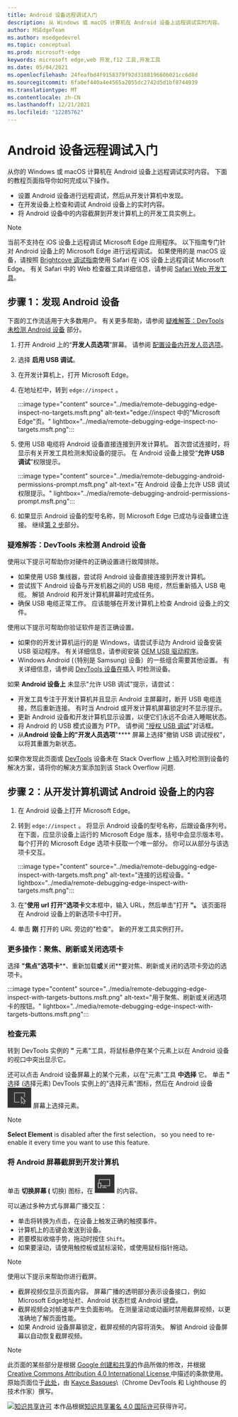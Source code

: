 ```yaml
---
title: Android 设备远程调试入门
description: 从 Windows 或 macOS 计算机在 Android 设备上远程调试实时内容。
author: MSEdgeTeam
ms.author: msedgedevrel
ms.topic: conceptual
ms.prod: microsoft-edge
keywords: microsoft edge,web 开发,f12 工具,开发工具
ms.date: 05/04/2021
ms.openlocfilehash: 24feafbd4f9158379f92d318819660b021cc6d8d
ms.sourcegitcommit: 6fa0ef440a4e4565a2055dc2742d5d1bf8744939
ms.translationtype: MT
ms.contentlocale: zh-CN
ms.lasthandoff: 12/21/2021
ms.locfileid: "12285762"
---
```

<!-- Copyright Kayce Basques

   Licensed under the Apache License, Version 2.0 (the "License");
   you may not use this file except in compliance with the License.
   You may obtain a copy of the License at

       https://www.apache.org/licenses/LICENSE-2.0

   Unless required by applicable law or agreed to in writing, software
   distributed under the License is distributed on an "AS IS" BASIS,
   WITHOUT WARRANTIES OR CONDITIONS OF ANY KIND, either express or implied.
   See the License for the specific language governing permissions and
   limitations under the License.  -->
# <a name="get-started-with-remote-debugging-android-devices"></a>Android 设备远程调试入门

从你的 Windows 或 macOS 计算机在 Android 设备上远程调试实时内容。  下面的教程页面指导你如何完成以下操作。

*   设置 Android 设备进行远程调试，然后从开发计算机中发现。
*   在开发设备上检查和调试 Android 设备上的实时内容。
*   将 Android 设备中的内容截屏到开发计算机上的开发工具实例上。

<!--
:::image type="content" source="../media/remote-debugging--remote-debugging.msft.png" alt-text="Remote Debugging lets you inspect a page running on an Android device from your development machine." lightbox="../media/remote-debugging--remote-debugging.msft.png":::
-->

> [!NOTE]
> 当前不支持在 iOS 设备上远程调试 Microsoft Edge 应用程序。   以下指南专门针对 Android 设备上的 Microsoft Edge 进行远程调试。
> 如果使用的是 macOS 设备，请按照 [Brightcove 调试指南](https://general.support.brightcove.com/developer/debugging-mobile-devices.html)使用 Safari 在 iOS 设备上远程调试 Microsoft Edge。  有关 Safari 中的 Web 检查器工具详细信息，请参阅 [Safari Web 开发工具](https://developer.apple.com/safari/tools)。


<!-- ====================================================================== -->
## <a name="step-1-discover-your-android-device"></a>步骤 1：发现 Android 设备

下面的工作流适用于大多数用户。  有关更多帮助，请参阅 [疑难解答：DevTools 未检测 Android 设备](#troubleshooting-devtools-is-not-detecting-the-android-device) 部分。

1.  打开 Android 上的“**开发人员选项**”屏幕。  请参阅 [配置设备内开发人员选项](https://developer.android.com/studio/debug/dev-options)。
1.  选择 **启用 USB 调试**。
1.  在开发计算机上，打开 Microsoft Edge。
1.  在地址栏中，转到 `edge://inspect` 。

    :::image type="content" source="../media/remote-debugging-edge-inspect-no-targets.msft.png" alt-text="edge://inspect 中的&quot;Microsoft Edge&quot;页。" lightbox="../media/remote-debugging-edge-inspect-no-targets.msft.png":::

1.  使用 USB 电缆将 Android 设备直接连接到开发计算机。  首次尝试连接时，将显示有关开发工具检测未知设备的提示。  在 Android 设备上接受“**允许 USB 调试**”权限提示。

    :::image type="content" source="../media/remote-debugging-android-permissions-prompt.msft.png" alt-text="在 Android 设备上允许 USB 调试权限提示。" lightbox="../media/remote-debugging-android-permissions-prompt.msft.png":::

1.  如果显示 Android 设备的型号名称，则 Microsoft Edge 已成功与设备建立连接。  继续[第 2 步](#step-2-debug-content-on-your-android-device-from-your-development-machine)部分。

    <!--
    :::image type="content" source="../media/remote-debugging--unknown-device.msft.png" alt-text="The Remote Devices tab has successfully detected an unknown device that is pending authorization." lightbox="../media/remote-debugging--unknown-device.msft.png":::
    -->

### <a name="troubleshooting-devtools-is-not-detecting-the-android-device"></a>疑难解答：DevTools 未检测 Android 设备

使用以下提示可帮助你对硬件的正确设置进行故障排除。

*   如果使用 USB 集线器，尝试将 Android 设备直接连接到开发计算机。
*   尝试拔下 Android 设备与开发机器之间的 USB 电缆，然后重新插入 USB 电缆。  解锁 Android 和开发计算机屏幕时完成任务。
*   确保 USB 电缆正常工作。  应该能够在开发计算机上检查 Android 设备上的文件。

使用以下提示可帮助你验证软件是否正确设置。

*   如果你的开发计算机运行的是 Windows，请尝试手动为 Android 设备安装 USB 驱动程序。  有关详细信息，请参阅安装 [OEM USB 驱动程序](https://developer.android.com/tools/extras/oem-usb.html)。
*   Windows Android (（特别是 Samsung) 设备）的一些组合需要其他设置。  有关详细信息，请参阅 [DevTools 设备在](https://stackoverflow.com/questions/21925992)插入 时检测设备。

如果 **Android 设备上** 未显示"允许 USB 调试"提示，请尝试：

*   开发工具专注于开发计算机并且显示 Android 主屏幕时，断开 USB 电缆连接，然后重新连接。  有时当 Android 或开发计算机屏幕锁定时不显示提示。
*   更新 Android 设备和开发计算机显示设置，以便它们永远不会进入睡眠状态。
*   将 Android 的 USB 模式设置为 PTP。  请参阅 ["授权 USB 调试](https://android.stackexchange.com/questions/101933)"对话框。
*   从**Android 设备上的"开发人员选项**"**** 屏幕上选择"撤销 USB 调试授权"，以将其重置为新状态。

如果你发现此页面或 [DevTools](https://stackoverflow.com/questions/21925992) 设备未在 Stack Overflow 上插入时检测到设备的解决方案，请将你的解决方案添加到该 Stack Overflow 问题<!--, or [open an issue in the webfundamentals repository](https://github.com/Alphabet/webfundamentals/issues/new?title=[Remote%20Debugging]) -->.


<!-- ====================================================================== -->
## <a name="step-2-debug-content-on-your-android-device-from-your-development-machine"></a>步骤 2：从开发计算机调试 Android 设备上的内容

1.  在 Android 设备上打开 Microsoft Edge。
1.  转到 `edge://inspect` 。  将显示 Android 设备的型号名称，后跟设备序列号。  在下面，应显示设备上运行的 Microsoft Edge 版本，括号中会显示版本号。  每个打开的 Microsoft Edge 选项卡获取一个唯一部分。  你可以从部分与该选项卡交互。  <!--If there are any apps using WebView, a section for each of those apps should be displayed, too.  --><!--In [**Figure 5**](#figure-5) there are no tabs or WebViews open.  -->

    :::image type="content" source="../media/remote-debugging-edge-inspect-with-targets.msft.png" alt-text="连接的远程设备。" lightbox="../media/remote-debugging-edge-inspect-with-targets.msft.png":::

1.  在"**使用 url 打开"选项卡**文本框中，输入 URL，然后单击"打开 **"。**  该页面将在 Android 设备上的新选项卡中打开。
1.  单击 **刚** 打开的 URL 旁边的"检查"。  新的开发工具实例打开。

<!--
The version of Microsoft Edge running on your Android device determines the version of DevTools that opens on your development machine.  So, if your Android device is running a very old version of Microsoft Edge, the DevTools instance may look very different than what you are used to.
-->

### <a name="more-actions-focus-refresh-or-close-a-tab"></a>更多操作：聚焦、刷新或关闭选项卡

选择 **"焦点"选项卡****、重新加载**或**关闭**要对焦、刷新或关闭的选项卡旁边的选项卡。

:::image type="content" source="../media/remote-debugging-edge-inspect-with-targets-buttons.msft.png" alt-text="用于聚焦、刷新或关闭选项卡的按钮。" lightbox="../media/remote-debugging-edge-inspect-with-targets-buttons.msft.png":::

### <a name="inspect-elements"></a>检查元素

转到 DevTools 实例的 **"** 元素"工具，将鼠标悬停在某个元素上以在 Android 设备的视口中突出显示它。

还可以点击 Android 设备屏幕上的某个元素，以在"元素"工具 **中选择** 它。  单击 **"** 选择 (选择元素) DevTools 实例上的"选择元素"图标，然后在 Android 设备 ![ ](../media/select-element-icon.msft.png) 屏幕上选择元素。

> [!NOTE]
> **Select Element** is disabled after the first selection， so you need to re-enable it every time you want to use this feature.

### <a name="screencast-your-android-screen-to-your-development-machine"></a>将 Android 屏幕截屏到开发计算机

单击 **切换屏幕 (** 切换) 图标，在 ![ DevTools 实例中查看 Android 设备 ](../media/toggle-screencast-icon.msft.png) 的内容。

可以通过多种方式与屏幕广播交互：

*   单击将转换为点击，在设备上触发正确的触摸事件。
*   计算机上的击键会发送到设备。
*   若要模拟收缩手势，拖动时按住 `Shift`。
*   如果要滚动，请使用触控板或鼠标滚轮，或使用鼠标指针拖动。

> [!NOTE]
> 使用以下提示来帮助你进行截屏。
>
> *   截屏视频仅显示页面内容。  屏幕广播的透明部分表示设备接口，例如Microsoft Edge地址栏、Android 状态栏或 Android 键盘。
> *   截屏视频会对帧速率产生负面影响。  在测量滚动或动画时禁用截屏视频，以更准确地了解页面性能。
> *   如果 Android 设备屏幕锁定，截屏视频的内容将消失。  解锁 Android 设备屏幕以自动恢复截屏视频。


<!-- ====================================================================== -->
> [!NOTE]
> 此页面的某些部分是根据 [Google 创建和共享的](https://developers.google.com/terms/site-policies)作品所做的修改，并根据[ Creative Commons Attribution 4.0 International License ](https://creativecommons.org/licenses/by/4.0)中描述的条款使用。
> 原始页面位于[此处](https://developers.google.com/web/tools/chrome-devtools/remote-debugging/index)，由 [Kayce Basques](https://developers.google.com/web/resources/contributors#kayce-basques)\（Chrome DevTools 和 Lighthouse 的技术作家）撰写。

[![知识共享许可](https://i.creativecommons.org/l/by/4.0/88x31.png)](https://creativecommons.org/licenses/by/4.0) 本作品根据[知识共享署名 4.0 国际许可](https://creativecommons.org/licenses/by/4.0)获得许可。
